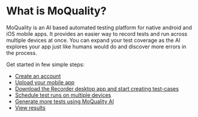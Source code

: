 # What is MoQuality?

MoQuality is an AI based automated testing platform for native android and iOS mobile apps. It provides an easier way to record tests and run across multiple devices at once. You can expand your test coverage as the AI explores your app just like humans would do and discover more errors in the process.  

Get started in few simple steps:

* [Create an account](https://app.moquality.com)
* [Upload your mobile app](getting-started/upload-app)
* [Download the Recorder desktop app and start creating test-cases](recorder)
* [Schedule test runs on multiple devices](getting-started/scheduling-tests)
* [Generate more tests using MoQuality AI](getting-started/auto-test)
* [View results](getting-started/view-results)
